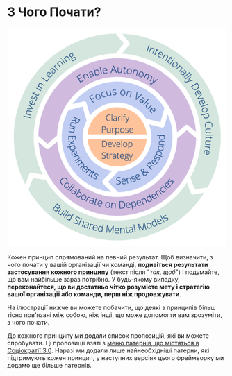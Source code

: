 # З Чого Почати?

![Десять Принципів для Розвитку Команд і Організацій](img/csf/csf-light.png)

Кожен принцип спрямований на певний результат. Щоб визначити, з чого почати у вашій організації чи команді, **подивіться результати застосування кожного принципу** (текст після "_так, щоб_") і подумайте, що вам найбільше зараз потрібно. У будь-якому випадку, **переконайтеся, що ви достатньо чітко розумієте мету і стратегію вашої організації або команди, перш ніж продовжувати**.

На ілюстрації нижче ви можете побачити, що деякі з принципів більш тісно пов'язані між собою, ніж інші, що може допомогти вам зрозуміти, з чого почати.

До кожного принципу ми додали список пропозицій, які ви можете спробувати. Ці пропозиції взяті з [ меню патернів, що містяться в Соціократії 3.0](http://patterns.sociocracy30.org). Наразі ми додали лише найнеобхідніші патерни, які підтримують кожен принцип, у наступних версіях цього фреймворку ми додамо ще більше патернів. 
